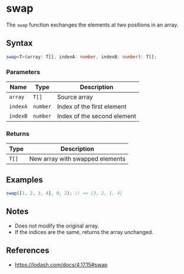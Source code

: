 # swap

The `swap` function exchanges the elements at two positions in an array.

## Syntax

```typescript
swap<T>(array: T[], indexA: number, indexB: number): T[];
```

### Parameters

| Name     | Type      | Description                    |
|----------|-----------|--------------------------------|
| `array`  | `T[]`     | Source array                   |
| `indexA` | `number`  | Index of the first element     |
| `indexB` | `number`  | Index of the second element    |

### Returns

| Type    | Description                               |
|---------|-------------------------------------------|
| `T[]`   | New array with swapped elements           |

## Examples

```typescript
swap([1, 2, 3, 4], 0, 2); // => [3, 2, 1, 4]
```

## Notes

* Does not modify the original array.
* If the indices are the same, returns the array unchanged.

## References

* https://lodash.com/docs/4.17.15#swap
